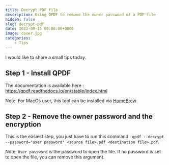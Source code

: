 ```yaml
---
title: Decrypt PDF file
description: Using QPDF to remove the owner password of a PDF file
hidden: false
slug: decrypt-pdf
date: 2022-09-15 00:00:00+0000
image: cover.jpg
categories:
    - Tips
---
```


I would like to share a small tips today.

## Step 1 - Install QPDF
The documentation is available here : https://qpdf.readthedocs.io/en/stable/index.html

Note: For MacOs user, this tool can be installed via [HomeBrew](https://formulae.brew.sh/formula/qpdf)

## Step 2 - Remove the owner password and the encryption
This is the easiest step, you just have to run this command : `qpdf --decrypt --password="user password" <source file>.pdf <destination file>.pdf`.  

Note: `User password` is the password to open the file. If no password is set to open the file, you can remove this argument.